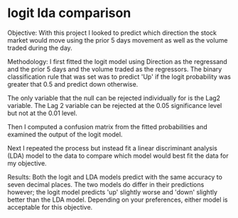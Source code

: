 # logit lda comparison
Objective:
With this project I looked to predict which direction the stock market would move using the prior 5 days movement as well as the volume traded during the day.

Methodology:
I first fitted the logit model using Direction as the regressand and the prior 5 days and the volume traded as the regressors. The binary classification rule that was set was to predict 'Up' if the logit probability was greater that 0.5 and predict down otherwise.

The only variable that the null can be rejected individually for is the Lag2 variable. The Lag 2 variable can be rejected at the 0.05 significance level but not at the 0.01 level.

Then I computed a confusion matrix from the fitted probabilities and examined the output of the logit model.

Next I repeated the process but instead fit a linear discriminant analysis (LDA) model to the data to compare which model would best fit the data for my objective. 

Results:
Both the logit and LDA models predict with the same accuracy to seven decimal places. The two models do differ in their predictions however; the logit model predicts 'up' slightly worse and 'down' slightly better than the LDA model. Depending on your preferences, either model is acceptable for this objective.